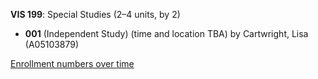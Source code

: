 **VIS 199**: Special Studies (2–4 units, by 2)

- **001** (Independent Study) (time and location TBA) by Cartwright, Lisa (A05103879)

[Enrollment numbers over time](./VIS199.tsv)
